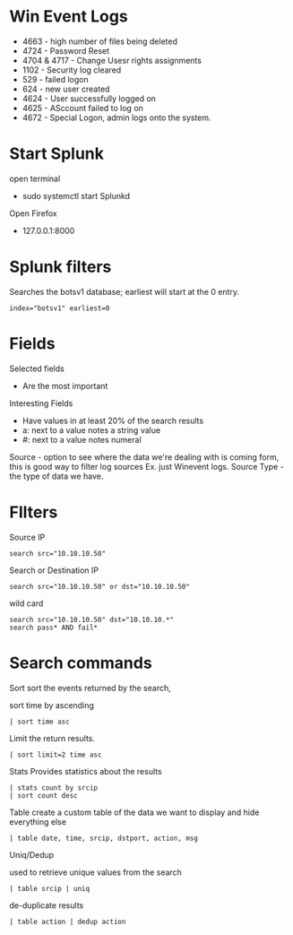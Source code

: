 # Win Event Logs
- 4663 - high number of files being deleted
- 4724 - Password Reset
- 4704 & 4717 - Change Usesr rights assignments
- 1102 - Security log cleared
- 529 - failed logon
- 624 - new user created
- 4624 - User successfully logged on
- 4625 - ASccount failed to log on
- 4672 - Special Logon, admin logs onto the system. 


# Start Splunk
open terminal
- sudo systemctl start Splunkd

Open Firefox
- 127.0.0.1:8000

# Splunk filters
Searches the botsv1 database; earliest will start at the 0 entry. 
```
index="botsv1" earliest=0
```

# Fields
Selected fields 
- Are the most important

Interesting Fields
- Have values in at least 20% of the search results
- a: next to a value notes a string value
- #: next to a value notes numeral


Source - option to see where the data we're dealing with is coming form, this is good way to filter log sources Ex. just Winevent logs. 
Source Type - the type of data we have. 


# FIlters
Source IP
```
search src="10.10.10.50"
```

Search or Destination IP
```
search src="10.10.10.50" or dst="10.10.10.50"
```
wild card
```
search src="10.10.10.50" dst="10.10.10.*"
search pass* AND fail*
```


# Search commands
Sort
sort the events returned by the search, 

sort time by ascending
```
| sort time asc
```
Limit the return results.
```
| sort limit=2 time asc
```


Stats
Provides statistics about the results
```
| stats count by srcip
| sort count desc
```

Table 
create a custom table of the data we want to display and hide everything else

```
| table date, time, srcip, dstport, action, msg
```

Uniq/Dedup

used to retrieve unique values from the search
```
| table srcip | uniq
```
de-duplicate results
```
| table action | dedup action
```
